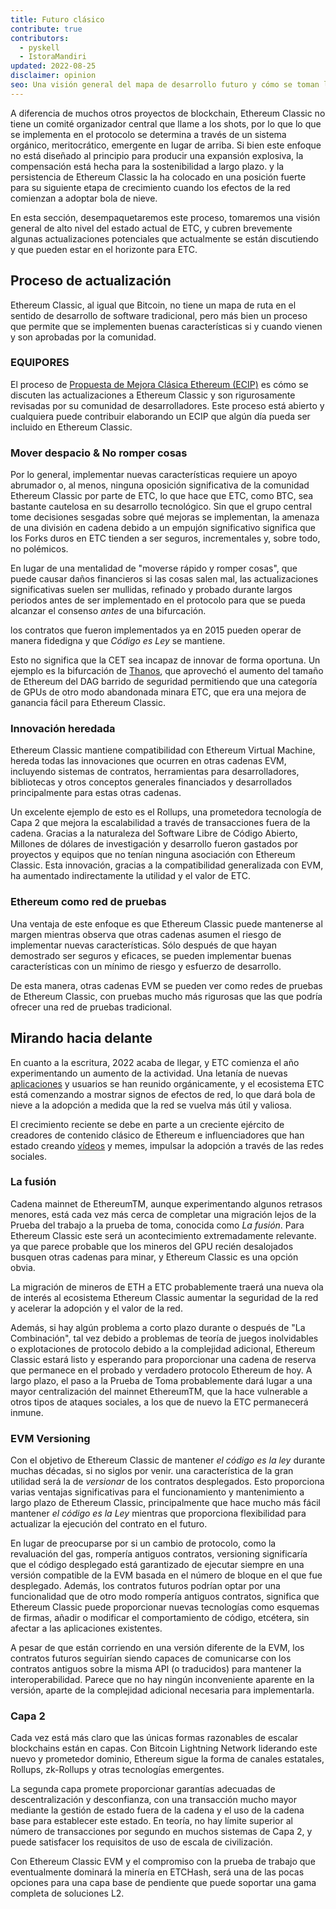 ```yaml
---
title: Futuro clásico
contribute: true
contributors:
  - pyskell
  - IstoraMandiri
updated: 2022-08-25
disclaimer: opinion
seo: Una visión general del mapa de desarrollo futuro y cómo se toman las decisiones en el ecosistema Ethereum Classic basado en su historia, principios.
---
```


A diferencia de muchos otros proyectos de blockchain, Ethereum Classic no tiene un comité organizador central que llame a los shots, por lo que lo que se implementa en el protocolo se determina a través de un sistema orgánico, meritocrático, emergente en lugar de arriba. Si bien este enfoque no está diseñado al principio para producir una expansión explosiva, la compensación está hecha para la sostenibilidad a largo plazo. y la persistencia de Ethereum Classic la ha colocado en una posición fuerte para su siguiente etapa de crecimiento cuando los efectos de la red comienzan a adoptar bola de nieve.

En esta sección, desempaquetaremos este proceso, tomaremos una visión general de alto nivel del estado actual de ETC, y cubren brevemente algunas actualizaciones potenciales que actualmente se están discutiendo y que pueden estar en el horizonte para ETC.

## Proceso de actualización

Ethereum Classic, al igual que Bitcoin, no tiene un mapa de ruta en el sentido de desarrollo de software tradicional, pero más bien un proceso que permite que se implementen buenas características si y cuando vienen y son aprobadas por la comunidad.

### EQUIPORES

El proceso de [Propuesta de Mejora Clásica Ethereum (ECIP)](/development/ecips) es cómo se discuten las actualizaciones a Ethereum Classic y son rigurosamente revisadas por su comunidad de desarrolladores. Este proceso está abierto y cualquiera puede contribuir elaborando un ECIP que algún día pueda ser incluido en Ethereum Classic.

### Mover despacio & No romper cosas

Por lo general, implementar nuevas características requiere un apoyo abrumador o, al menos, ninguna oposición significativa de la comunidad Ethereum Classic por parte de ETC, lo que hace que ETC, como BTC, sea bastante cautelosa en su desarrollo tecnológico. Sin que el grupo central tome decisiones sesgadas sobre qué mejoras se implementan, la amenaza de una división en cadena debido a un empujón significativo significa que los Forks duros en ETC tienden a ser seguros, incrementales y, sobre todo, no polémicos.

En lugar de una mentalidad de "moverse rápido y romper cosas", que puede causar daños financieros si las cosas salen mal, las actualizaciones significativas suelen ser mullidas, refinado y probado durante largos periodos antes de ser implementado en el protocolo para que se pueda alcanzar el consenso _antes_ de una bifurcación.

los contratos que fueron implementados ya en 2015 pueden operar de manera fidedigna y que _Código es Ley_ se mantiene.

Esto no significa que la CET sea incapaz de innovar de forma oportuna. Un ejemplo es la bifurcación de [Thanos](/knowledge/forks#thanos), que aprovechó el aumento del tamaño de Ethereum del DAG barrido de seguridad permitiendo que una categoría de GPUs de otro modo abandonada minara ETC, que era una mejora de ganancia fácil para Ethereum Classic.

### Innovación heredada

Ethereum Classic mantiene compatibilidad con Ethereum Virtual Machine, hereda todas las innovaciones que ocurren en otras cadenas EVM, incluyendo sistemas de contratos, herramientas para desarrolladores, bibliotecas y otros conceptos generales financiados y desarrollados principalmente para estas otras cadenas.

Un excelente ejemplo de esto es el Rollups, una prometedora tecnología de Capa 2 que mejora la escalabilidad a través de transacciones fuera de la cadena. Gracias a la naturaleza del Software Libre de Código Abierto, Millones de dólares de investigación y desarrollo fueron gastados por proyectos y equipos que no tenían ninguna asociación con Ethereum Classic. Esta innovación, gracias a la compatibilidad generalizada con EVM, ha aumentado indirectamente la utilidad y el valor de ETC.

### Ethereum como red de pruebas

Una ventaja de este enfoque es que Ethereum Classic puede mantenerse al margen mientras observa que otras cadenas asumen el riesgo de implementar nuevas características. Sólo después de que hayan demostrado ser seguros y eficaces, se pueden implementar buenas características con un mínimo de riesgo y esfuerzo de desarrollo.

De esta manera, otras cadenas EVM se pueden ver como redes de pruebas de Ethereum Classic, con pruebas mucho más rigurosas que las que podría ofrecer una red de pruebas tradicional.

## Mirando hacia delante

En cuanto a la escritura, 2022 acaba de llegar, y ETC comienza el año experimentando un aumento de la actividad. Una letanía de nuevas [aplicaciones](/services/apps) y usuarios se han reunido orgánicamente, y el ecosistema ETC está comenzando a mostrar signos de efectos de red, lo que dará bola de nieve a la adopción a medida que la red se vuelva más útil y valiosa.

El crecimiento reciente se debe en parte a un creciente ejército de creadores de contenido clásico de Ethereum e influenciadores que han estado creando [vídeos](/videos) y memes, impulsar la adopción a través de las redes sociales.

### La fusión

Cadena mainnet de EthereumTM, aunque experimentando algunos retrasos menores, está cada vez más cerca de completar una migración lejos de la Prueba del trabajo a la prueba de toma, conocida como _La fusión_. Para Ethereum Classic este será un acontecimiento extremadamente relevante. ya que parece probable que los mineros del GPU recién desalojados busquen otras cadenas para minar, y Ethereum Classic es una opción obvia.

La migración de mineros de ETH a ETC probablemente traerá una nueva ola de interés al ecosistema Ethereum Classic aumentar la seguridad de la red y acelerar la adopción y el valor de la red.

Además, si hay algún problema a corto plazo durante o después de "La Combinación", tal vez debido a problemas de teoría de juegos inolvidables o explotaciones de protocolo debido a la complejidad adicional, Ethereum Classic estará listo y esperando para proporcionar una cadena de reserva que permanece en el probado y verdadero protocolo Ethereum de hoy. A largo plazo, el paso a la Prueba de Toma probablemente dará lugar a una mayor centralización del mainnet EthereumTM, que la hace vulnerable a otros tipos de ataques sociales, a los que de nuevo la ETC permanecerá inmune.

### EVM Versioning

Con el objetivo de Ethereum Classic de mantener _el código es la ley_ durante muchas décadas, si no siglos por venir. una característica de la gran utilidad será la de _versionar_ de los contratos desplegados. Esto proporciona varias ventajas significativas para el funcionamiento y mantenimiento a largo plazo de Ethereum Classic, principalmente que hace mucho más fácil mantener _el código es la Ley_ mientras que proporciona flexibilidad para actualizar la ejecución del contrato en el futuro.

En lugar de preocuparse por si un cambio de protocolo, como la revaluación del gas, rompería antiguos contratos, versioning significaría que el código desplegado está garantizado de ejecutar siempre en una versión compatible de la EVM basada en el número de bloque en el que fue desplegado. Además, los contratos futuros podrían optar por una funcionalidad que de otro modo rompería antiguos contratos, significa que Ethereum Classic puede proporcionar nuevas tecnologías como esquemas de firmas, añadir o modificar el comportamiento de código, etcétera, sin afectar a las aplicaciones existentes.

A pesar de que están corriendo en una versión diferente de la EVM, los contratos futuros seguirían siendo capaces de comunicarse con los contratos antiguos sobre la misma API (o traducidos) para mantener la interoperabilidad. Parece que no hay ningún inconveniente aparente en la versión, aparte de la complejidad adicional necesaria para implementarla.

### Capa 2

Cada vez está más claro que las únicas formas razonables de escalar blockchains están en capas. Con Bitcoin Lightning Network liderando este nuevo y prometedor dominio, Ethereum sigue la forma de canales estatales, Rollups, zk-Rollups y otras tecnologías emergentes.

La segunda capa promete proporcionar garantías adecuadas de descentralización y desconfianza, con una transacción mucho mayor mediante la gestión de estado fuera de la cadena y el uso de la cadena base para establecer este estado. En teoría, no hay límite superior al número de transacciones por segundo en muchos sistemas de Capa 2, y puede satisfacer los requisitos de uso de escala de civilización.

Con Ethereum Classic EVM y el compromiso con la prueba de trabajo que eventualmente dominará la minería en ETCHash, será una de las pocas opciones para una capa base de pendiente que puede soportar una gama completa de soluciones L2.
